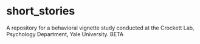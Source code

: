 # short_stories
A repository for a behavioral vignette study conducted at the Crockett Lab, Psychology Department, Yale University. BETA 
